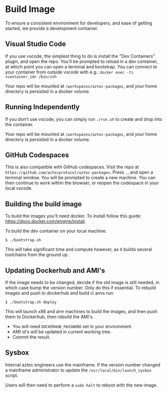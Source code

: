 # Build Image

To ensure a consistent environment for developers, and ease of getting started, we provide a development container.

## Visual Studio Code

If you use vscode, the simplest thing to do is install the "Dev Containers" plugin, and open the repo.
You'll be prompted to reload in a dev container, at which point you can open a terminal and bootstrap.
You can connect to your container from outside vscode with e.g.: `docker exec -ti <container_id> /bin/zsh`

Your repo will be mounted at `/workspaces/aztec-packages`, and your home directory is persisted in a docker volume.

## Running Independently

If you don't use vscode, you can simply run `./run.sh` to create and drop into the container.

Your repo will be mounted at `/workspaces/aztec-packages`, and your home directory is persisted in a docker volume.

## GitHub Codespaces

This is also compatible with GitHub codespaces. Visit the repo at `https://github.com/aztecprotocol/aztec-packages`.
Press `.`, and open a terminal window. You will be prompted to create a new machine.
You can then continue to work within the browser, or reopen the codespace in your local vscode.

## Building the build image

To build the images you'll need docker. To install follow this guide: https://docs.docker.com/engine/install.

To build the dev container on your local machine:

```
$ ./bootstrap.sh
```

This will take significant time and compute however, as it builds several toolchains from the ground up.

## Updating Dockerhub and AMI's

If the image needs to be changed, decide if the old image is still needed, in which case bump the version number.
Only do this if essential. To rebuild images and push to dockerhub and build ci amis run:

```
$ ./bootstrap.sh deploy
```

This will launch x86 and arm machines to build the images, and then push them to Dockerhub, then rebuild the AMI's.

- You will need `DOCKERHUB_PASSWORD` set in your environment.
- AMI id's will be updated in current working tree.
- Commit the result.

## Sysbox

Internal aztec engineers use the mainframe.
If the version number changed a mainframe administrator to update the `/usr/local/bin/launch_sysbox` script.

Users will then need to perform a `sudo halt` to reboot with the new image.
